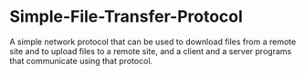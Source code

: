 # Simple-File-Transfer-Protocol
A simple network protocol that can be used to download files from a remote site and to upload files to a remote site, and a client and a server programs that communicate using that protocol. 
